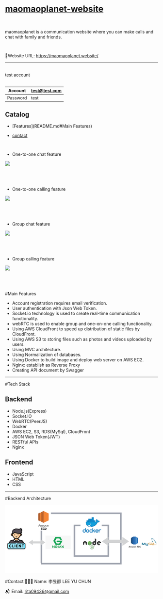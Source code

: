 # [maomaoplanet-website](https://maomaoplanet.website/)


<br/>

maomaoplanet is a communication website where you can make calls and chat with family and friends.

<br/>

🔗Website URL: https://maomaoplanet.website/

<hr/>
<br/>
test account
<br/>
<br/>


| Account  	| test@test.com |
|-----------|---------------|
|  Password |test           |



## Catalog


  * [Features](README.md#Main Features) 

  * [contact](README.md#Contact)

<br/>

* One-to-one chat feature

![](static/images/single_chat.gif)
<br/>
<br/>
<br/>
<br/>

* One-to-one calling feature

![](static/images/phone_call.gif)
<br/>
<br/>
<br/>
<br/>

* Group chat feature

![](static/images/group_chat.gif)
<br/>
<br/>
<br/>
<br/>

* Group calling feature

![](static/images/group_call.gif)
<br/>
<br/>
<br/>
<br/>


#Main Features


* Account registration requires email verification.
* User authentication with Json Web Token.
* Socket.io technology is used to create real-time communication functionality.
* webRTC is used to enable group and one-on-one calling functionality.
* Using AWS CloudFront to speed up distribution of static files by CloudFront.
* Using AWS S3 to storing files such as photos and videos uploaded by users.
* Using MVC architecture.
* Using Normalization of databases.
* Using	Docker to build image and deploy web server on AWS EC2.
* Nginx: establish as Reverse Proxy
* Creating API document by Swagger

<hr/>

#Tech Stack

## Backend
* Node.js(Express)
* Socket.IO
* WebRTC(PeerJS)
* Docker
* AWS EC2, S3, RDS(MySql), CloudFront
* JSON Web Token(JWT)
* RESTful APIs
* Nginx


## Frontend
* JavaScript
* HTML
* CSS

<hr/>

#Backend Architecture

![](static/images/fotor_2023-3-3_17_40_52.png)


#Contact
👨🏻‍💻 Name: 李昱醇 LEE YU CHUN


📬 Email: rita09436@gmail.com






